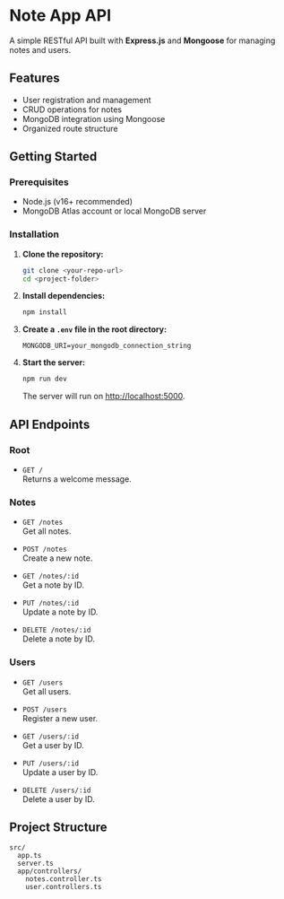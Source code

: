 # Note App API

A simple RESTful API built with **Express.js** and **Mongoose** for managing notes and users.

## Features

- User registration and management
- CRUD operations for notes
- MongoDB integration using Mongoose
- Organized route structure

## Getting Started

### Prerequisites

- Node.js (v16+ recommended)
- MongoDB Atlas account or local MongoDB server

### Installation

1. **Clone the repository:**
   ```bash
   git clone <your-repo-url>
   cd <project-folder>
   ```

2. **Install dependencies:**
   ```bash
   npm install
   ```

3. **Create a `.env` file in the root directory:**
   ```
   MONGODB_URI=your_mongodb_connection_string
   ```

4. **Start the server:**
   ```bash
   npm run dev
   ```
   The server will run on [http://localhost:5000](http://localhost:5000).

## API Endpoints

### Root

- `GET /`  
  Returns a welcome message.

### Notes

- `GET /notes`  
  Get all notes.

- `POST /notes`  
  Create a new note.

- `GET /notes/:id`  
  Get a note by ID.

- `PUT /notes/:id`  
  Update a note by ID.

- `DELETE /notes/:id`  
  Delete a note by ID.

### Users

- `GET /users`  
  Get all users.

- `POST /users`  
  Register a new user.

- `GET /users/:id`  
  Get a user by ID.

- `PUT /users/:id`  
  Update a user by ID.

- `DELETE /users/:id`  
  Delete a user by ID.

## Project Structure

```
src/
  app.ts
  server.ts
  app/controllers/
    notes.controller.ts
    user.controllers.ts
```
